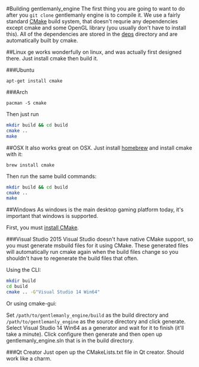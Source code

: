#Building gentlemanly_engine
The first thing you are going to want to do after you `git clone` gentlemanly engine is to compile it. We use a fairly standard [CMake](https://cmake.org) build system, that doesn't requrie any dependencies except cmake and some OpenGL library (you usually don't have to install this). All of the  dependencies are stored in the [deps](https://github.com/gentlemans/gentlemanly_engine/blob/master/deps) directory and are automatically built by cmake. 

##Linux
ge works wonderfully on linux, and was actually first designed there. Just install cmake then build it.


###Ubuntu
```
apt-get install cmake
```

###Arch
```
pacman -S cmake
```

Then just run

```bash
mkdir build && cd build
cmake ..
make
```


##OSX
It also works great on OSX. Just install [homebrew](brew.sh) and install cmake with it:
```
brew install cmake
```

Then run the same build commands:

```bash
mkdir build && cd build
cmake ..
make 
```

##Windows
As windows is the main desktop gaming platform today, it's important that windows is supported.

First, you must [install CMake]().

###Visual Studio 2015 
Visual Studio doesn't have native CMake support, so you must generate msbuild files for it using CMake. These generated files will automatically run cmake again when the build files change so you shouldn't have to regenerate the build files that often. 

Using the CLI:
```bash
mkdir build
cd build
cmake .. -G"Visual Studio 14 Win64"
```

Or using cmake-gui:

Set `/path/to/gentlemanly_engine/build` as the build directory and `/path/to/gentlemanly_engine` as the source  directory and click generate. Select Visual Studio 14 Win64 as a generator and wait for it to finish (it'll take a minute). Click configure then generate and then open up gentlemanly_engine.sln that is in the build directory. 

###Qt Creator
Just open  up the CMakeLists.txt file in Qt creator. Should work like a charm.
